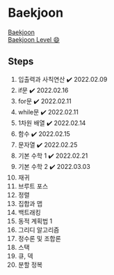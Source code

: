 # Baekjoon

<a href='https://www.acmicpc.net/step'>Baekjoon</a><br>
<a target='_blank' href='https://solved.ac/profile/yeanvely'>Baekjoon Level :smile:</a>

## Steps

1. 입출력과 사칙연산 ✔️ 2022.02.09
2. if문 ✔️ 2022.02.16
3. for문 ✔️ 2022.02.11
4. while문 ✔️ 2022.02.11
5. 1차원 배열 ✔️ 2022.02.14
6. 함수 ✔️ 2022.02.15
7. 문자열 ✔️ 2022.02.25
8. 기본 수학 1 ✔️ 2022.02.21
9. 기본 수학 2 ✔️ 2022.03.03
10. 재귀
11. 브루트 포스
12. 정렬
13. 집합과 맵
14. 백트래킹
15. 동적 계획법 1
16. 그리디 알고리즘
17. 정수론 및 조합론
18. 스택
19. 큐, 덱
20. 분할 정복
